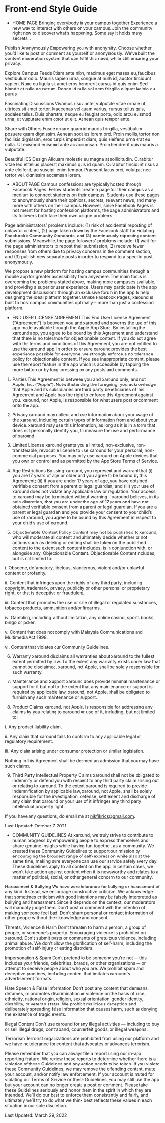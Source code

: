 # Front-end Style Guide

- HOME PAGE
  Bringing everybody in your campus together
  Experience a new way to interact with others on your campus. Join the community right now to discover what’s happening. Some say it holds many secrets…

Publish Anonymously
Empowering you with anonymity. Choose whether you’d like to post or comment as yourself or anonymously. We’ve built the content moderation system that can fulfil this need, while still ensuring your privacy.

Explore Campus Feeds
Etiam ante nibh, maximus eget massa eu, faucibus vestibulum odio. Mauris sapien urna, congue at nulla id, auctor tincidunt sapien. Nunc eu ligula sit amet eros hendrerit cursus id quis enim. Sed blandit et nulla ac rutrum. Donec id nulla vel sem fringilla aliquet lacinia eu purus

Fascinating Discussions
Vivamus risus ante, vulputate vitae ornare ut, ultrices sit amet tortor. Maecenas vel quam varius, cursus tellus quis, sodales tellus. Duis pharetra, neque eu feugiat porta, odio arcu euismod urna, ut vulputate enim dolor ut elit. Aenean quis tempor ante.

Share with Others
Fusce ornare quam id mauris fringilla, vestibulum posuere quam dignissim. Aenean sodales lorem orci. Proin mollis, tortor non facilisis dignissim, eros turpis imperdiet diam, quis eleifend urna erat eu nulla. Ut euismod euismod ante ac accumsan. Proin hendrerit quis mauris a vulputate.

Beautiful iOS Design
Aliquam molestie eu magna at sollicitudin. Curabitur vitae leo et tellus placerat maximus quis id quam. Curabitur tincidunt risus a ante eleifend, ac suscipit enim tempor. Praesent lacus orci, volutpat nec tortor vel, dignissim accumsan lorem.

- ABOUT PAGE
  Campus confessions are typically hosted through Facebook Pages. Fellow students create a page for their campus as a medium to connect students on their campus. Students use these pages to anonymously share their opinions, secrets, relevant news, and many more with others on their campus. However, since Facebook Pages is not meant for hosting confession platforms, the page administrators and its followers both face their own unique problems.

Page administrators’ problems include: (1) risk of accidental reposting of unlawful content, (2) page taken down by the Facebook staff for violating Facebook’s Community Standards, and (3) continuously reposting content submissions. Meanwhile, the page followers' problems include: (1) wait for the page administrators to repost their submission, (2) receive fewer responses from others due to privacy concerns in the comment section, and (3) publish new separate posts in order to respond to a specific post anonymously.

We propose a new platform for hosting campus communities through a mobile app for greater accessibility from anywhere. The main focus is overcoming the problems stated above, making more campuses available, and providing a superior user experience. Users may participate in the app development discussions through an exclusive forum in the app to help designing the ideal platform together. Unlike Facebook Pages, xaround is built to host campus communities optimally – more than just a confession platform.

- END USER LICENSE AGREEMENT
  This End User License Agreement (“Agreement”) is between you and xaround and governs the use of this app made available through the Apple App Store. By installing the xaround app, you agree to be bound by this Agreement and understand that there is no tolerance for objectionable content. If you do not agree with the terms and conditions of this Agreement, you are not entitled to use the xaround app. In order to ensure xaround provides the best experience possible for everyone, we strongly enforce a no tolerance policy for objectionable content. If you see inappropriate content, please use the report feature in the app which is accessible by tapping the more button or by long-pressing on any posts and comments.

1. Parties
   This Agreement is between you and xaround only, and not Apple, Inc. (“Apple”). Notwithstanding the foregoing, you acknowledge that Apple and its subsidiaries are third party beneficiaries of this Agreement and Apple has the right to enforce this Agreement against you. xaround, nor Apple, is responsible for what users post or comment onto the app.

2. Privacy
   xaround may collect and use information about your usage of the xaround, including certain types of information from and about your device. xaround may use this information, as long as it is in a form that does not personally identify you, to measure the use and performance of xaround.

3. Limited License
   xaround grants you a limited, non-exclusive, non-transferable, revocable license to use xaround for your personal, non-commercial purposes. You may only use xaround on Apple devices that you own or control and as permitted by the App Store Terms of Service.

4. Age Restrictions
   By using xaround, you represent and warrant that (i) you are 17 years of age or older and you agree to be bound by this Agreement; (ii) if you are under 17 years of age, you have obtained verifiable consent from a parent or legal guardian; and (iii) your use of xaround does not violate any applicable law or regulation. Your access to xaround may be terminated without warning if xaround believes, in its sole discretion, that you are under the age of 17 years and have not obtained verifiable consent from a parent or legal guardian. If you are a parent or legal guardian and you provide your consent to your child’s use of xaround, you agree to be bound by this Agreement in respect to your child’s use of xaround.

5. Objectionable Content Policy
   Content may not be published to xaround, who will moderate all content and ultimately decide whether or not actions such as deleting or editing shall be taken on the published content to the extent such content includes, is in conjunction with, or alongside any, Objectionable Content. Objectionable Content includes, but is not limited to:

i. Obscene, defamatory, libelous, slanderous, violent and/or unlawful content or profanity.

ii. Content that infringes upon the rights of any third party, including copyright, trademark, privacy, publicity or other personal or proprietary right, or that is deceptive or fraudulent.

iii. Content that promotes the use or sale of illegal or regulated substances, tobacco products, ammunition and/or firearms.

iv. Gambling, including without limitation, any online casino, sports books, bingo or poker.

v. Content that does not comply with Malaysia Communications and Multimedia Act 1998.

vi. Content that violates our Community Guidelines.

6. Warranty
   xaround disclaims all warranties about xaround to the fullest extent permitted by law. To the extent any warranty exists under law that cannot be disclaimed, xaround, not Apple, shall be solely responsible for such warranty.

7. Maintenance and Support
   xaround does provide minimal maintenance or support for it but not to the extent that any maintenance or support is required by applicable law, xaround, not Apple, shall be obligated to furnish any such maintenance or support.

8. Product Claims
   xaround, not Apple, is responsible for addressing any claims by you relating to xaround or use of it, including, but not limited to:

i. Any product liability claim.

ii. Any claim that xaround fails to conform to any applicable legal or regulatory requirement.

iii. Any claim arising under consumer protection or similar legislation.

Nothing in this Agreement shall be deemed an admission that you may have such claims.

9. Third Party Intellectual Property Claims
   xaround shall not be obligated to indemnify or defend you with respect to any third party claim arising out or relating to xaround. To the extent xaround is required to provide indemnification by applicable law, xaround, not Apple, shall be solely responsible for the investigation, defense, settlement and discharge of any claim that xaround or your use of it infringes any third party intellectual property right.

If you have any questions, do email me at nikfikrics@gmail.com.

Last Updated: October 7, 2021

- COMMUNITY GUIDELINES
  At xaround, we truly strive to contribute to human progress by empowering people to express themselves and share genuine insights while having fun together, as a community. We created these Community Guidelines to support our mission by encouraging the broadest range of self-expression while also at the same time, making sure everyone can use our service safely every day. These Guidelines apply to all content on the app. In certain cases, we won’t take action against content when it is newsworthy and relates to a matter of political, social, or other general concern to our community.

Harassment & Bullying
We have zero tolerance for bullying or harassment of any kind. Instead, we encourage constructive criticism. We acknowledge that sometimes criticism with good intentions may be falsely interpreted as bullying and harassment. Since it depends on the context, our moderators will manually judge them. Don’t post or comment with the intention of making someone feel bad. Don’t share personal or contact information of other people without their knowledge and consent.

Threats, Violence & Harm
Don’t threaten to harm a person, a group of people, or someone’s property. Encouraging violence is prohibited on xaround. Don't submit posts or comments of gratuitous violence, including animal abuse. We don’t allow the glorification of self-harm, including the promotion of self-injury or eating disorders.

Impersonation & Spam
Don’t pretend to be someone you’re not — this includes your friends, celebrities, brands, or other organizations — or attempt to deceive people about who you are. We prohibit spam and deceptive practices, including content that imitates xaround's advertisement formats.

Hate Speech & False Information
Don't post any content that demeans, defames, or promotes discrimination or violence on the basis of race, ethnicity, national origin, religion, sexual orientation, gender identity, disability, or veteran status. We prohibit malicious deception and deliberately spreading false information that causes harm, such as denying the existence of tragic events.

Illegal Content
Don’t use xaround for any illegal activities — including to buy or sell illegal drugs, contraband, counterfeit goods, or illegal weapons.

Terrorism
Terrorist organizations are prohibited from using our platform and we have no tolerance for content that advocates or advances terrorism.

Please remember that you can always file a report using our in-app reporting feature. We review these reports to determine whether there is a violation of these Guidelines and any action needs to be taken. If you violate these Community Guidelines, we may remove the offending content, mute your account, and/or notify law enforcement. If your account is muted for violating our Terms of Service or these Guidelines, you may still use the app but your account can no longer create a post or comment. Please take these Guidelines seriously and honor them in the spirit in which they are intended. We’ll do our best to enforce them consistently and fairly, and ultimately we’ll try to do what we think best reflects these values in each situation in our sole discretion.

Last Updated: March 29, 2022
